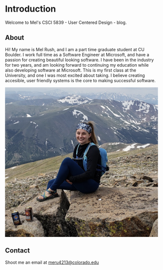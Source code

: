 # Introduction

Welcome to Mel's CSCI 5839 - User Centered Design - blog. 

## About

Hi! My name is Mel Rush, and I am a part time graduate student at CU Boulder. I work full time as a Software Engineer at Microsoft, and have a passion for creating beautiful looking software. I have been in the industry for two years, and am looking forward to continuing my education while also developing software at Microsoft. This is my first class at the University, and one I was most excited about taking. I believe creating accesible, user friendly systems is the core to making successful software.

![Mel](melrush.png)

## Contact

Shoot me an email at meru4213@colorado.edu
